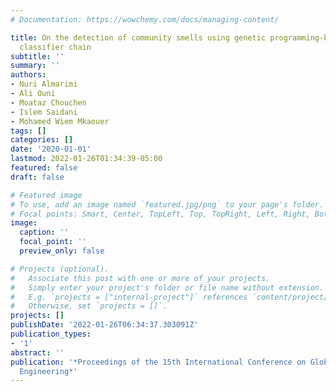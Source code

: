 ```yaml
---
# Documentation: https://wowchemy.com/docs/managing-content/

title: On the detection of community smells using genetic programming-based ensemble
  classifier chain
subtitle: ''
summary: ''
authors:
- Nuri Almarimi
- Ali Ouni
- Moataz Chouchen
- Islem Saidani
- Mohamed Wiem Mkaouer
tags: []
categories: []
date: '2020-01-01'
lastmod: 2022-01-26T01:34:39-05:00
featured: false
draft: false

# Featured image
# To use, add an image named `featured.jpg/png` to your page's folder.
# Focal points: Smart, Center, TopLeft, Top, TopRight, Left, Right, BottomLeft, Bottom, BottomRight.
image:
  caption: ''
  focal_point: ''
  preview_only: false

# Projects (optional).
#   Associate this post with one or more of your projects.
#   Simply enter your project's folder or file name without extension.
#   E.g. `projects = ["internal-project"]` references `content/project/deep-learning/index.md`.
#   Otherwise, set `projects = []`.
projects: []
publishDate: '2022-01-26T06:34:37.303091Z'
publication_types:
- '1'
abstract: ''
publication: '*Proceedings of the 15th International Conference on Global Software
  Engineering*'
---
```

